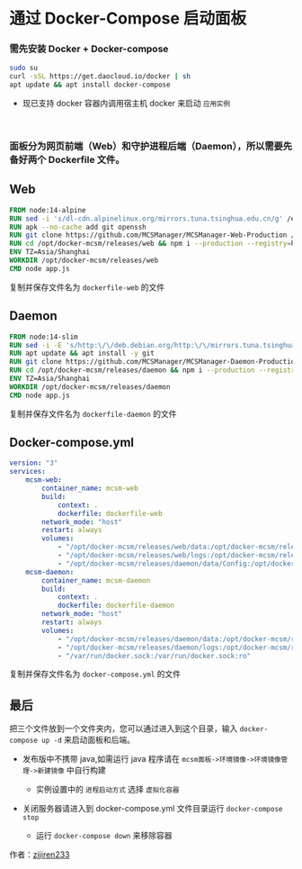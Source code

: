 # 通过 Docker-Compose 启动面板


### 需先安装 Docker + Docker-compose

```bash
sudo su
curl -sSL https://get.daocloud.io/docker | sh
apt update && apt install docker-compose
```

- 现已支持 docker 容器内调用宿主机 docker 来启动 `应用实例`

<br />


### 面板分为网页前端（Web）和守护进程后端（Daemon），所以需要先备好两个 Dockerfile 文件。


## Web 


```dockerfile
FROM node:14-alpine
RUN sed -i 's/dl-cdn.alpinelinux.org/mirrors.tuna.tsinghua.edu.cn/g' /etc/apk/repositories
RUN apk --no-cache add git openssh
RUN git clone https://github.com/MCSManager/MCSManager-Web-Production /opt/docker-mcsm/releases/web
RUN cd /opt/docker-mcsm/releases/web && npm i --production --registry=https://registry.npmmirror.com
ENV TZ=Asia/Shanghai
WORKDIR /opt/docker-mcsm/releases/web
CMD node app.js
```

复制并保存文件名为 `dockerfile-web` 的文件


## Daemon

```dockerfile
FROM node:14-slim
RUN sed -i -E 's/http:\/\/deb.debian.org/http:\/\/mirrors.tuna.tsinghua.edu.cn/g' /etc/apt/sources.list
RUN apt update && apt install -y git
RUN git clone https://github.com/MCSManager/MCSManager-Daemon-Production /opt/docker-mcsm/releases/daemon
RUN cd /opt/docker-mcsm/releases/daemon && npm i --production --registry=https://registry.npmmirror.com
ENV TZ=Asia/Shanghai
WORKDIR /opt/docker-mcsm/releases/daemon
CMD node app.js
```

复制并保存文件名为 `dockerfile-daemon` 的文件


## Docker-compose.yml

```yml
version: "3"
services:
    mcsm-web:
        container_name: mcsm-web
        build:
            context: .
            dockerfile: dockerfile-web
        network_mode: "host"
        restart: always
        volumes:
            - "/opt/docker-mcsm/releases/web/data:/opt/docker-mcsm/releases/web/data"
            - "/opt/docker-mcsm/releases/web/logs:/opt/docker-mcsm/releases/web/logs"
            - "/opt/docker-mcsm/releases/daemon/data/Config:/opt/docker-mcsm/releases/daemon/data/Config:ro"
    mcsm-daemon:
        container_name: mcsm-daemon
        build:
            context: .
            dockerfile: dockerfile-daemon
        network_mode: "host"
        restart: always
        volumes:
            - "/opt/docker-mcsm/releases/daemon/data:/opt/docker-mcsm/releases/daemon/data"
            - "/opt/docker-mcsm/releases/daemon/logs:/opt/docker-mcsm/releases/daemon/logs"
            - "/var/run/docker.sock:/var/run/docker.sock:ro"
```

复制并保存文件名为 `docker-compose.yml` 的文件

## 最后

把三个文件放到一个文件夹内，您可以通过进入到这个目录，输入 `docker-compose up -d` 来启动面板和后端。

- 发布版中不携带 java,如需运行 java 程序请在 `mcsm面板->环境镜像->环境镜像管理->新建镜像` 中自行构建

    - 实例设置中的 `进程启动方式` 选择 `虚拟化容器`

- 关闭服务器请进入到 docker-compose.yml 文件目录运行 `docker-compose stop`

    - 运行 `docker-compose down` 来移除容器

作者：[zijiren233](https://github.com/zijiren233/docker-mcsm)